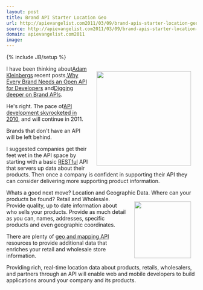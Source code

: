 ```yaml
---
layout: post
title: Brand API Starter Location Geo
url: http://apievangelist.com2011/03/09/brand-apis-starter-location-geo/
source: http://apievangelist.com2011/03/09/brand-apis-starter-location-geo/
domain: apievangelist.com2011
image: 
---
```

{% include JB/setup %}
<img style="padding: 15px;" src="http://kinlane-productions.s3.amazonaws.com/api-evangelist/brand-tools.jpg" alt="" width="250" align="right" />I have been thinking about<a title="Adam Kleinberg" href="http://www.linkedin.com/in/adamkleinberg">Adam Kleinbergs</a> recent posts,<a title="Why Every Brand Needs an Open API for Developers" href="http://mashable.com/2011/01/04/brand-open-api-developers/">Why Every Brand Needs an Open API for Developers</a> and<a title="Digging Deeper on Brand APIs" href="http://www.tractionco.com/blog/63-digging-deeper-on-brand-apis">Digging deeper on Brand APIs</a>.<p></p>
He's right. The pace of<a title="API Development Skyrocketed in 2010" href="http://blog.programmableweb.com/2011/03/08/3000-web-apis/">API development skyrocketed in 2010</a>, and will continue in 2011.<p></p>
Brands that don't have an API will be left behind.<p></p>
I suggested companies get their feet wet in the API space by starting with a basic <a href="http://blog.apievangelist.com/2011/01/30/api-technology-rest/">RESTful</a> API that servers up data about their products.  Then once a company is confident in supporting their API they can consider delivering more supporting product information.<p></p>
Whats a good next move?   Location and Geographic Data.  Where can your products be found?  Retail and Wholesale.
<img style="padding: 15px;" src="http://kinlane-productions.s3.amazonaws.com/SimpleGeo.jpg" alt="" width="150" align="right" />
Provide quality, up to date information about who sells your products.   Provide as much detail as you can, names, addresses, specific products and even geographic coordinates.<p></p>
There are plenty of <a title="Geo and Mapping API" href="http://simplegeo.com/">geo and mapping API</a> resources to provide additional data that enriches your retail and wholesale store information.<p></p>
Providing rich, real-time location data about products, retails, wholesalers, and partners through an API will enable web and mobile developers to build applications around your company and its products.
